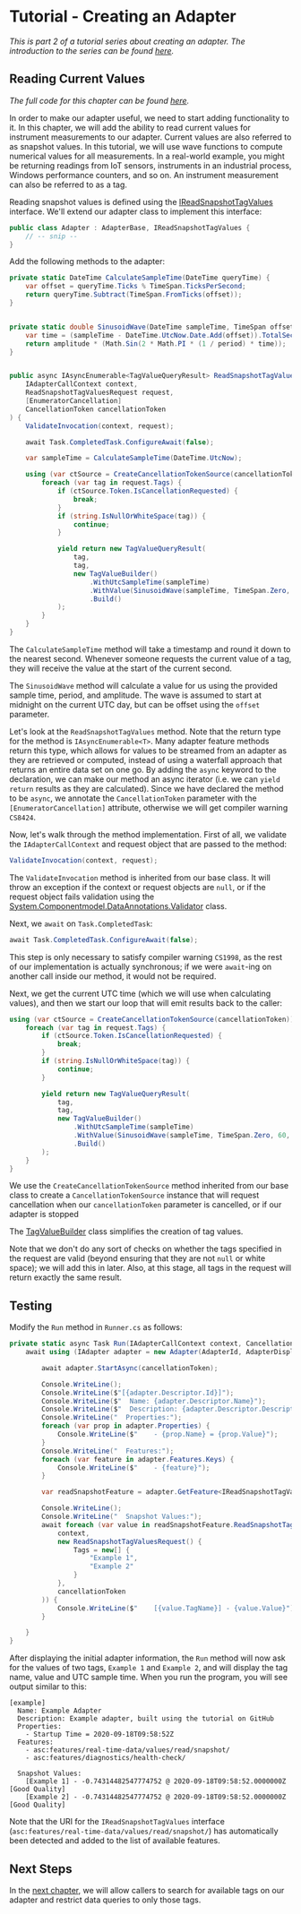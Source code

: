 # Tutorial - Creating an Adapter

_This is part 2 of a tutorial series about creating an adapter. The introduction to the series can be found [here](00-Introduction.md)._


## Reading Current Values

_The full code for this chapter can be found [here](/examples/tutorials/creating-an-adapter/chapter-02)._

In order to make our adapter useful, we need to start adding functionality to it. In this chapter, we will add the ability to read current values for instrument measurements to our adapter. Current values are also referred to as snapshot values. In this tutorial, we will use wave functions to compute numerical values for all measurements. In a real-world example, you might be returning readings from IoT sensors, instruments in an industrial process, Windows performance counters, and so on. An instrument measurement can also be referred to as a tag. 

Reading snapshot values is defined using the [IReadSnapshotTagValues](/src/DataCore.Adapter.Abstractions/RealTimeData/IReadSnapshotTagValues.cs) interface. We'll extend our adapter class to implement this interface:

```csharp
public class Adapter : AdapterBase, IReadSnapshotTagValues {
    // -- snip --
}
```

Add the following methods to the adapter:

```csharp
private static DateTime CalculateSampleTime(DateTime queryTime) {
    var offset = queryTime.Ticks % TimeSpan.TicksPerSecond;
    return queryTime.Subtract(TimeSpan.FromTicks(offset));
}


private static double SinusoidWave(DateTime sampleTime, TimeSpan offset, double period, double amplitude) {
    var time = (sampleTime - DateTime.UtcNow.Date.Add(offset)).TotalSeconds;
    return amplitude * (Math.Sin(2 * Math.PI * (1 / period) * time));
}


public async IAsyncEnumerable<TagValueQueryResult> ReadSnapshotTagValues(
    IAdapterCallContext context, 
    ReadSnapshotTagValuesRequest request, 
    [EnumeratorCancellation]
    CancellationToken cancellationToken
) {
    ValidateInvocation(context, request);

    await Task.CompletedTask.ConfigureAwait(false);

    var sampleTime = CalculateSampleTime(DateTime.UtcNow);

    using (var ctSource = CreateCancellationTokenSource(cancellationToken)) {
        foreach (var tag in request.Tags) {
            if (ctSource.Token.IsCancellationRequested) {
                break;
            }
            if (string.IsNullOrWhiteSpace(tag)) {
                continue;
            }

            yield return new TagValueQueryResult(
                tag,
                tag,
                new TagValueBuilder()
                    .WithUtcSampleTime(sampleTime)
                    .WithValue(SinusoidWave(sampleTime, TimeSpan.Zero, 60, 1))
                    .Build()
            );
        }
    }
}
```

The `CalculateSampleTime` method will take a timestamp and round it down to the nearest second. Whenever someone requests the current value of a tag, they will receive the value at the start of the current second.

The `SinusoidWave` method will calculate a value for us using the provided sample time, period, and amplitude. The wave is assumed to start at midnight on the current UTC day, but can be offset using the `offset` parameter.

Let's look at the `ReadSnapshotTagValues` method. Note that the return type for the method is `IAsyncEnumerable<T>`. Many adapter feature methods return this type, which allows for values to be streamed from an adapter as they are retrieved or computed, instead of using a waterfall approach that returns an entire data set on one go. By adding the `async` keyword to the declaration, we can make our method an async iterator (i.e. we can `yield return` results as they are calculated). Since we have declared the method to be `async`, we annotate the `CancellationToken` parameter with the `[EnumeratorCancellation]` attribute, otherwise we will get compiler warning `CS8424`.

Now, let's walk through the method implementation. First of all, we validate the `IAdapterCallContext` and request object that are passed to the method:

```csharp
ValidateInvocation(context, request);
```

The `ValidateInvocation` method is inherited from our base class. It will throw an exception if the context or request objects are `null`, or if the request object fails validation using the [System.Componentmodel.DataAnnotations.Validator](https://docs.microsoft.com/en-us/dotnet/api/system.componentmodel.dataannotations.validator) class.

Next, we `await` on `Task.CompletedTask`:

```csharp
await Task.CompletedTask.ConfigureAwait(false);
```

This step is only necessary to satisfy compiler warning `CS1998`, as the rest of our implementation is actually synchronous; if we were `await`-ing on another call inside our method, it would not be required.

Next, we get the current UTC time (which we will use when calculating values), and then we start our loop that will emit results back to the caller:

```csharp
using (var ctSource = CreateCancellationTokenSource(cancellationToken)) {
    foreach (var tag in request.Tags) {
        if (ctSource.Token.IsCancellationRequested) {
            break;
        }
        if (string.IsNullOrWhiteSpace(tag)) {
            continue;
        }

        yield return new TagValueQueryResult(
            tag,
            tag,
            new TagValueBuilder()
                .WithUtcSampleTime(sampleTime)
                .WithValue(SinusoidWave(sampleTime, TimeSpan.Zero, 60, 1))
                .Build()
        );
    }
}
```

We use the `CreateCancellationTokenSource` method inherited from our base class to create a `CancellationTokenSource` instance that will request cancellation when our `cancellationToken` parameter is cancelled, or if our adapter is stopped

The [TagValueBuilder](/src/DataCore.Adapter/RealTimeData/TagValueBuilder.cs) class simplifies the creation of tag values.

Note that we don't do any sort of checks on whether the tags specified in the request are valid (beyond ensuring that they are not `null` or white space); we will add this in later. Also, at this stage, all tags in the request will return exactly the same result.


## Testing

Modify the `Run` method in `Runner.cs` as follows:

```csharp
private static async Task Run(IAdapterCallContext context, CancellationToken cancellationToken) {
    await using (IAdapter adapter = new Adapter(AdapterId, AdapterDisplayName, AdapterDescription)) {

        await adapter.StartAsync(cancellationToken);

        Console.WriteLine();
        Console.WriteLine($"[{adapter.Descriptor.Id}]");
        Console.WriteLine($"  Name: {adapter.Descriptor.Name}");
        Console.WriteLine($"  Description: {adapter.Descriptor.Description}");
        Console.WriteLine("  Properties:");
        foreach (var prop in adapter.Properties) {
            Console.WriteLine($"    - {prop.Name} = {prop.Value}");
        }
        Console.WriteLine("  Features:");
        foreach (var feature in adapter.Features.Keys) {
            Console.WriteLine($"    - {feature}");
        }

        var readSnapshotFeature = adapter.GetFeature<IReadSnapshotTagValues>();

        Console.WriteLine();
        Console.WriteLine("  Snapshot Values:");
        await foreach (var value in readSnapshotFeature.ReadSnapshotTagValues(
            context,
            new ReadSnapshotTagValuesRequest() {
                Tags = new[] {
                    "Example 1",
                    "Example 2"
                }
            },
            cancellationToken
        )) {
            Console.WriteLine($"    [{value.TagName}] - {value.Value}");
        }

    }
}
```

After displaying the initial adapter information, the `Run` method will now ask for the values of two tags, `Example 1` and `Example 2`, and will display the tag name, value and UTC sample time. When you run the program, you will see output similar to this:

```
[example]
  Name: Example Adapter
  Description: Example adapter, built using the tutorial on GitHub
  Properties:
    - Startup Time = 2020-09-18T09:58:52Z
  Features:
    - asc:features/real-time-data/values/read/snapshot/
    - asc:features/diagnostics/health-check/

  Snapshot Values:
    [Example 1] - -0.74314482547774752 @ 2020-09-18T09:58:52.0000000Z [Good Quality]
    [Example 2] - -0.74314482547774752 @ 2020-09-18T09:58:52.0000000Z [Good Quality]
```

Note that the URI for the `IReadSnapshotTagValues` interface (`asc:features/real-time-data/values/read/snapshot/`) has automatically been detected and added to the list of available features.


## Next Steps

In the [next chapter](03-Tag_Searches.md), we will allow callers to search for available tags on our adapter and restrict data queries to only those tags.
